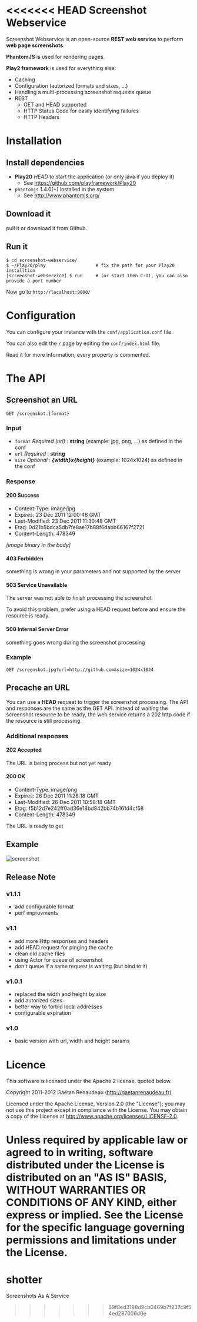 <<<<<<< HEAD
Screenshot Webservice
=====================

Screenshot Webservice is an open-source **REST web service** to perform **web page screenshots**.

**PhantomJS** is used for rendering pages.

**Play2 framework** is used for everything else:

* Caching
* Configuration (autorized formats and sizes, ...)
* Handling a multi-processing screenshot requests queue
* REST
  * GET and HEAD supported
  * HTTP Status Code for easily identifying failures
  * HTTP Headers

Installation
============

Install dependencies
--------------------

* **Play20** *HEAD* to start the application (or only java if you deploy it)
  * See https://github.com/playframework/Play20
* `phantomjs` 1.4.0(+) installed in the system
  * See http://www.phantomjs.org/

Download it
-----------
pull it or download it from Github.

Run it
------
```
$ cd screenshot-webservice/
$ ~/Play20/play                   # fix the path for your Play20 installtion
[screenshot-webservice] $ run     # (or start then C-D), you can also provide a port number
```
Now go to `http://localhost:9000/`

Configuration
=============

You can configure your instance with the `conf/application.conf` file.

You can also edit the `/` page by editing the `conf/index.html` file.

Read it for more information, every property is commented.

The API
=======

Screenshot an URL
-----------------

`GET /screenshot.{format}`

### Input

* `format` *Required (url)* : **string** (example: jpg, png, ...) as defined in the conf
* `url` *Required* : **string**
* `size` *Optional* : ***{width}*x*{height}*** (example: 1024x1024) as defined in the conf

### Response

#### 200 Success

* Content-Type: image/jpg
* Expires: 23 Dec 2011 12:00:48 GMT
* Last-Modified: 23 Dec 2011 11:30:48 GMT
* Etag: 0d21b5bdca5db7fe8ae17b88f6dabb66167f2721
* Content-Length: 478349

*[image binary in the body]*

#### 403 Forbidden

something is wrong in your parameters and not supported by the server

#### 503 Service Unavailable

The server was not able to finish processing the screenshot

To avoid this problem, prefer using a HEAD request before and ensure the resource is ready.

#### 500 Internal Server Error

something goes wrong during the screenshot processing

### Example

`GET /screenshot.jpg?url=http://github.com&size=1024x1024`

Precache an URL
-----------------
You can use a **HEAD** request to trigger the screenshot processing.
The API and responses are the same as the GET API.
Instead of waiting the screenshot resource to be ready, the web service returns a 202 http code if the resource is still processing.

### Additional responses

#### 202 Accepted

The URL is being process but not yet ready

#### 200 OK

* Content-Type: image/png
* Expires: 26 Dec 2011 11:28:18 GMT
* Last-Modified: 26 Dec 2011 10:58:18 GMT
* Etag: f5b12d7e242ff0ad36e18bd842bb74b161d4cf58
* Content-Length: 478349

The URL is ready to get

Example
-------

![screenshot](http://i.imgur.com/rt3w6.png)


Release Note
------------

### v1.1.1
  * add configurable format
  * perf improvments

### v1.1
  * add more Http responses and headers
  * add HEAD request for pinging the cache
  * clean old cache files
  * using Actor for queue of screenshot
  * don't queue if a same request is waiting (but bind to it)

### v1.0.1
  * replaced the width and height by size
  * add autorized sizes
  * better way to forbid local addresses
  * configurable expiration

### v1.0
  * basic version with url, width and height params

Licence
=======

This software is licensed under the Apache 2 license, quoted below.

Copyright 2011-2012 Gaëtan Renaudeau (http://gaetanrenaudeau.fr).

Licensed under the Apache License, Version 2.0 (the "License"); you may not use this project except in compliance with the License. You may obtain a copy of the License at http://www.apache.org/licenses/LICENSE-2.0.

Unless required by applicable law or agreed to in writing, software distributed under the License is distributed on an "AS IS" BASIS, WITHOUT WARRANTIES OR CONDITIONS OF ANY KIND, either express or implied. See the License for the specific language governing permissions and limitations under the License.
=======
shotter
=======

Screenshots As A Service
>>>>>>> 69f8ed3198d9cb0469b7f237c9f54ed287006d0e
